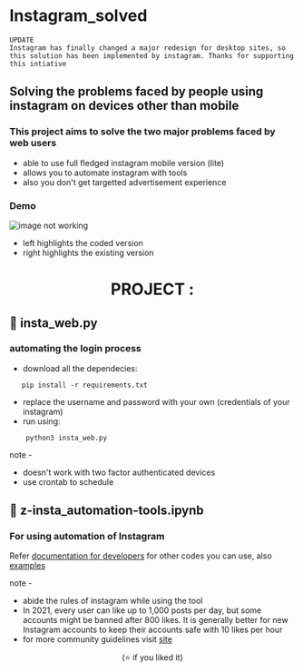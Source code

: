 # Instagram_solved

```
UPDATE
Instagram has finally changed a major redesign for desktop sites, so this solution has been implemented by instagram. Thanks for supporting this intiative
```
## Solving the problems faced by people using instagram on devices other than mobile

### This project aims to solve the two major problems faced by web users

* able to use full fledged instagram mobile version (lite)
* allows you to automate instagram with tools
* also you don't get targetted advertisement experience

### Demo

![image not working](instagram-web.png)

* left highlights the coded version
* right highlights the existing version

<h1 align='center'> PROJECT : </h1>

## 💫 insta_web.py

### automating the login process

* download all the dependecies:
```
   pip install -r requirements.txt
 ```
* replace the username and password with your own (credentials of your instagram)
* run using:
```
    python3 insta_web.py
 ```
note -

* doesn't work with two factor authenticated devices
* use crontab to schedule


## 💫 z-insta_automation-tools.ipynb

### For using automation of Instagram

Refer [documentation for developers](https://instagrambot.github.io/docs/en/For_developers.html) for other codes you can use, also
[examples](https://github.com/ohld/igbot)

note -

* abide the rules of instagram while using the tool
* In 2021, every user can like up to 1,000 posts per day, but some accounts might be banned after 800 likes. It is generally better for new Instagram accounts to keep their accounts safe with 10 likes per hour
* for more community guidelines visit [site](https://about.instagram.com/blog/announcements/instagram-community-guidelines-faqs)


<p align='center'> (⭐️ if you liked it) </p1>
